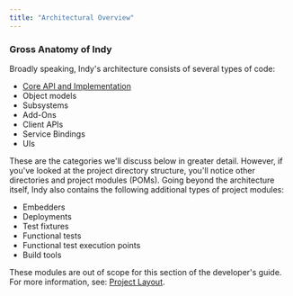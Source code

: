 ```yaml
---
title: "Architectural Overview"
---
```


### Gross Anatomy of Indy

Broadly speaking, Indy's architecture consists of several types of code:

* [Core API and Implementation](core.html)
* Object models
* Subsystems
* Add-Ons
* Client APIs
* Service Bindings
* UIs

These are the categories we'll discuss below in greater detail. However, if you've looked at the project directory structure, you'll notice other directories and project modules (POMs). Going beyond the architecture itself, Indy also contains the following additional types of project modules:

* Embedders
* Deployments
* Test fixtures
* Functional tests
* Functional test execution points
* Build tools

These modules are out of scope for this section of the developer's guide. For more information, see: [Project Layout](layout.html).
